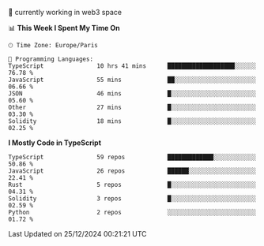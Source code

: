 🔭 currently working in web3 space

<!--START_SECTION:waka-->
📊 **This Week I Spent My Time On** 

```text
🕑︎ Time Zone: Europe/Paris

💬 Programming Languages: 
TypeScript               10 hrs 41 mins      ███████████████████░░░░░░   76.78 % 
JavaScript               55 mins             ██░░░░░░░░░░░░░░░░░░░░░░░   06.66 % 
JSON                     46 mins             █░░░░░░░░░░░░░░░░░░░░░░░░   05.60 % 
Other                    27 mins             █░░░░░░░░░░░░░░░░░░░░░░░░   03.30 % 
Solidity                 18 mins             █░░░░░░░░░░░░░░░░░░░░░░░░   02.25 % 
```

**I Mostly Code in TypeScript** 

```text
TypeScript               59 repos            █████████████░░░░░░░░░░░░   50.86 % 
JavaScript               26 repos            ██████░░░░░░░░░░░░░░░░░░░   22.41 % 
Rust                     5 repos             █░░░░░░░░░░░░░░░░░░░░░░░░   04.31 % 
Solidity                 3 repos             █░░░░░░░░░░░░░░░░░░░░░░░░   02.59 % 
Python                   2 repos             ░░░░░░░░░░░░░░░░░░░░░░░░░   01.72 % 
```




 Last Updated on 25/12/2024 00:21:21 UTC
<!--END_SECTION:waka-->

